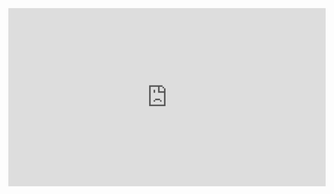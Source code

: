 <iframe width="640" height="360" src="https://youtu.be/FokfQWtScac"  
 frameborder="0" allow="autoplay; encrypted-media" allowfullscreen></iframe> 

